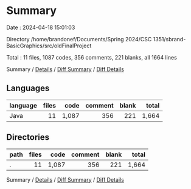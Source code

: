 # Summary

Date : 2024-04-18 15:01:03

Directory /home/brandonef/Documents/Spring 2024/CSC 1351/sbrand-BasicGraphics/src/oldFinalProject

Total : 11 files,  1087 codes, 356 comments, 221 blanks, all 1664 lines

Summary / [Details](details.md) / [Diff Summary](diff.md) / [Diff Details](diff-details.md)

## Languages
| language | files | code | comment | blank | total |
| :--- | ---: | ---: | ---: | ---: | ---: |
| Java | 11 | 1,087 | 356 | 221 | 1,664 |

## Directories
| path | files | code | comment | blank | total |
| :--- | ---: | ---: | ---: | ---: | ---: |
| . | 11 | 1,087 | 356 | 221 | 1,664 |

Summary / [Details](details.md) / [Diff Summary](diff.md) / [Diff Details](diff-details.md)
